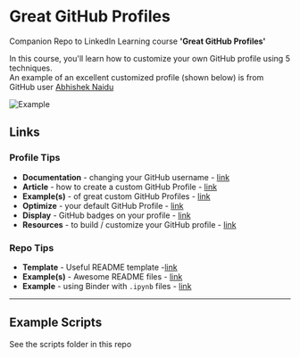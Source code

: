 # Great GitHub Profiles

Companion Repo to LinkedIn Learning course **'Great GitHub Profiles'**  

In this course, you'll learn how to customize your own GitHub profile using 5 techniques.  
An example of an excellent customized profile (shown below) is from GitHub user [Abhishek Naidu](https://github.com/abhisheknaiidu)

![Example](https://github.com/lynnlangit/great-github-profiles/blob/main/example.png)

## Links

### Profile Tips

- **Documentation** - changing your GitHub username - [link](https://docs.github.com/en/free-pro-team@latest/github/setting-up-and-managing-your-github-user-account/changing-your-github-username#links-to-your-previous-profile-page)
- **Article** - how to create a custom GitHub Profile - [link](https://towardsdatascience.com/build-a-stunning-readme-for-your-github-profile-9b80434fe5d7)
- **Example(s)** - of great custom GitHub Profiles - [link](https://dev.to/diogorodrigues/creating-amazing-github-profiles-readme-5h31)
- **Optimize** -  your default GitHub Profile - [link](https://hackernoon.com/how-to-optimize-your-github-profile-9540f338b2c9)
- **Display** -  GitHub badges on your profile - [link](https://docs.github.com/en/free-pro-team@latest/github/setting-up-and-managing-your-github-profile/personalizing-your-profile#displaying-badges-on-your-profile)
- **Resources** - to build / customize your GitHub profile - [link](https://github.com/abhisheknaiidu/awesome-github-profile-readme)

### Repo Tips

- **Template** - Useful README template -[link](https://github.com/zalando/zalando-howto-open-source/blob/master/READMEtemplate.md#readme)
- **Example(s)** - Awesome README files - [link](https://github.com/matiassingers/awesome-readme)
- **Example** - using Binder with `.ipynb` files - [link](https://github.com/BauerLab/GT-scan2-Notebooks)

---

## Example Scripts

See the scripts folder in this repo
